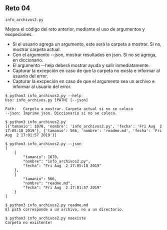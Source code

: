 ## Reto 04

`info_archivos2.py`

Mejora el código del reto anterior, mediante el uso de argumentos y excpeciones.
* Si el usuario agrega un argumento, este será la carpeta a mostrar. Si no, mostrar carpeta actual.
* Con el argumento --json, mostrar resultados en json. Si no se agrega, en diccionario.
* El argumento --help deberá mostrar ayuda y salir inmediatamente.
* Capturar la excepción en caso de que la carpeta no exista e informar al usuario del error.
* Capturar la excpeción en caso de que el argumento sea un archivo e informar al usuario del error.

```
$ python3 info_archivos2.py --help
Uso: info_archivos.py [PATH] [--json]

Path:   Carpeta a mostrar. Carpeta actual si no se coloca
--json: Imprime json. Diccionario si no se coloca.

$ python3 info_archivos2.py 
[{'tamanio': 1070, 'nombre': 'info_archivos2.py', 'fecha': 'Fri Aug  2 17:05:18 2019'}, {'tamanio': 566, 'nombre': 'readme.md', 'fecha': 'Fri Aug  2 17:01:57 2019'}]

$ python3 info_archivos2.py --json
[
    {
        "tamanio": 1070, 
        "nombre": "info_archivos2.py", 
        "fecha": "Fri Aug  2 17:05:18 2019"
    }, 
    {
        "tamanio": 566, 
        "nombre": "readme.md", 
        "fecha": "Fri Aug  2 17:01:57 2019"
    }
]

$ python3 info_archivos2.py readme.md 
El path corresponde a un archivo, no a un directorio.

$ python3 info_archivos2.py noexiste
Carpeta no existente!
```